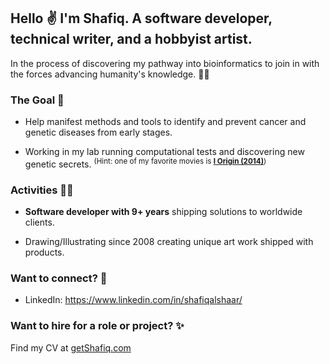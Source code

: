 ## Hello ✌ I'm Shafiq. A software developer, technical writer, and a hobbyist artist. 

In the process of discovering my pathway into bioinformatics to join in with the forces advancing humanity's knowledge. 👨‍🔬

### The Goal 🌌

* Help manifest methods and tools to identify and prevent cancer and genetic diseases from early stages.

* Working in my lab running computational tests and discovering new genetic secrets. <sup>(Hint: one of my favorite movies is **[I Origin (2014)](https://www.imdb.com/title/tt2884206/)**) </sup>

###  Activities 🐱‍👓

* **Software developer with 9+ years** shipping solutions to worldwide clients.

* Drawing/Illustrating since 2008 creating unique art work shipped with products.

### Want to connect? 💬

* LinkedIn: https://www.linkedin.com/in/shafiqalshaar/

### Want to hire for a role or project? ✨

Find my CV at [getShafiq.com](https://getshafiq.com) 


